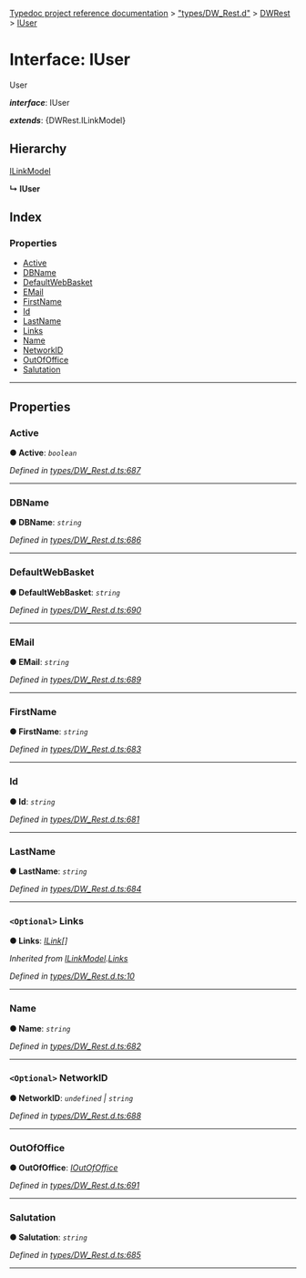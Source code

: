 [Typedoc project reference documentation](../README.md) > ["types/DW_Rest.d"](../modules/_types_dw_rest_d_.md) > [DWRest](../modules/_types_dw_rest_d_.dwrest.md) > [IUser](../interfaces/_types_dw_rest_d_.dwrest.iuser.md)

# Interface: IUser

User

*__interface__*: IUser

*__extends__*: {DWRest.ILinkModel}

## Hierarchy

 [ILinkModel](_types_dw_rest_d_.dwrest.ilinkmodel.md)

**↳ IUser**

## Index

### Properties

* [Active](_types_dw_rest_d_.dwrest.iuser.md#active)
* [DBName](_types_dw_rest_d_.dwrest.iuser.md#dbname)
* [DefaultWebBasket](_types_dw_rest_d_.dwrest.iuser.md#defaultwebbasket)
* [EMail](_types_dw_rest_d_.dwrest.iuser.md#email)
* [FirstName](_types_dw_rest_d_.dwrest.iuser.md#firstname)
* [Id](_types_dw_rest_d_.dwrest.iuser.md#id)
* [LastName](_types_dw_rest_d_.dwrest.iuser.md#lastname)
* [Links](_types_dw_rest_d_.dwrest.iuser.md#links)
* [Name](_types_dw_rest_d_.dwrest.iuser.md#name)
* [NetworkID](_types_dw_rest_d_.dwrest.iuser.md#networkid)
* [OutOfOffice](_types_dw_rest_d_.dwrest.iuser.md#outofoffice)
* [Salutation](_types_dw_rest_d_.dwrest.iuser.md#salutation)

---

## Properties

<a id="active"></a>

###  Active

**● Active**: *`boolean`*

*Defined in [types/DW_Rest.d.ts:687](https://github.com/DocuWare/REST-Sample-TS/blob/master/src/types/DW_Rest.d.ts#L687)*

___
<a id="dbname"></a>

###  DBName

**● DBName**: *`string`*

*Defined in [types/DW_Rest.d.ts:686](https://github.com/DocuWare/REST-Sample-TS/blob/master/src/types/DW_Rest.d.ts#L686)*

___
<a id="defaultwebbasket"></a>

###  DefaultWebBasket

**● DefaultWebBasket**: *`string`*

*Defined in [types/DW_Rest.d.ts:690](https://github.com/DocuWare/REST-Sample-TS/blob/master/src/types/DW_Rest.d.ts#L690)*

___
<a id="email"></a>

###  EMail

**● EMail**: *`string`*

*Defined in [types/DW_Rest.d.ts:689](https://github.com/DocuWare/REST-Sample-TS/blob/master/src/types/DW_Rest.d.ts#L689)*

___
<a id="firstname"></a>

###  FirstName

**● FirstName**: *`string`*

*Defined in [types/DW_Rest.d.ts:683](https://github.com/DocuWare/REST-Sample-TS/blob/master/src/types/DW_Rest.d.ts#L683)*

___
<a id="id"></a>

###  Id

**● Id**: *`string`*

*Defined in [types/DW_Rest.d.ts:681](https://github.com/DocuWare/REST-Sample-TS/blob/master/src/types/DW_Rest.d.ts#L681)*

___
<a id="lastname"></a>

###  LastName

**● LastName**: *`string`*

*Defined in [types/DW_Rest.d.ts:684](https://github.com/DocuWare/REST-Sample-TS/blob/master/src/types/DW_Rest.d.ts#L684)*

___
<a id="links"></a>

### `<Optional>` Links

**● Links**: *[ILink](_types_dw_rest_d_.dwrest.ilink.md)[]*

*Inherited from [ILinkModel](_types_dw_rest_d_.dwrest.ilinkmodel.md).[Links](_types_dw_rest_d_.dwrest.ilinkmodel.md#links)*

*Defined in [types/DW_Rest.d.ts:10](https://github.com/DocuWare/REST-Sample-TS/blob/master/src/types/DW_Rest.d.ts#L10)*

___
<a id="name"></a>

###  Name

**● Name**: *`string`*

*Defined in [types/DW_Rest.d.ts:682](https://github.com/DocuWare/REST-Sample-TS/blob/master/src/types/DW_Rest.d.ts#L682)*

___
<a id="networkid"></a>

### `<Optional>` NetworkID

**● NetworkID**: *`undefined` \| `string`*

*Defined in [types/DW_Rest.d.ts:688](https://github.com/DocuWare/REST-Sample-TS/blob/master/src/types/DW_Rest.d.ts#L688)*

___
<a id="outofoffice"></a>

###  OutOfOffice

**● OutOfOffice**: *[IOutOfOffice](_types_dw_rest_d_.dwrest.ioutofoffice.md)*

*Defined in [types/DW_Rest.d.ts:691](https://github.com/DocuWare/REST-Sample-TS/blob/master/src/types/DW_Rest.d.ts#L691)*

___
<a id="salutation"></a>

###  Salutation

**● Salutation**: *`string`*

*Defined in [types/DW_Rest.d.ts:685](https://github.com/DocuWare/REST-Sample-TS/blob/master/src/types/DW_Rest.d.ts#L685)*

___

